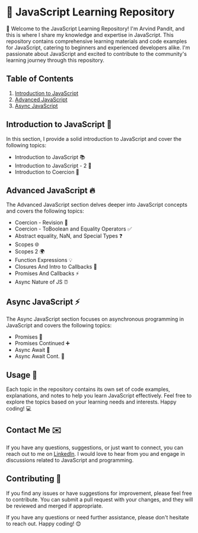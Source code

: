 # 🚀 JavaScript Learning Repository

👋 Welcome to the JavaScript Learning Repository! I'm Arvind Pandit, and this is where I share my knowledge and expertise in JavaScript. This repository contains comprehensive learning materials and code examples for JavaScript, catering to beginners and experienced developers alike. I'm passionate about JavaScript and excited to contribute to the community's learning journey through this repository.

## Table of Contents

1. [Introduction to JavaScript](#introduction-to-javascript)
2. [Advanced JavaScript](#advanced-javascript)
3. [Async JavaScript](#async-javascript)

## Introduction to JavaScript 🌟

In this section, I provide a solid introduction to JavaScript and cover the following topics:

- Introduction to JavaScript 📚
- Introduction to JavaScript - 2 🚀
- Introduction to Coercion 🎯

## Advanced JavaScript 🔥

The Advanced JavaScript section delves deeper into JavaScript concepts and covers the following topics:

- Coercion - Revision 🔁
- Coercion - ToBoolean and Equality Operators ✅
- Abstract equality, NaN, and Special Types ❓
- Scopes 🌐
- Scopes 2 🌍
- Function Expressions 💡
- Closures And Intro to Callbacks 🧩
- Promises And Callbacks ⚡
- Async Nature of JS ⏰

## Async JavaScript ⚡

The Async JavaScript section focuses on asynchronous programming in JavaScript and covers the following topics:

- Promises 🤝
- Promises Continued ➕
- Async Await 🚦
- Async Await Cont. 🔄

## Usage 🚀

Each topic in the repository contains its own set of code examples, explanations, and notes to help you learn JavaScript effectively. Feel free to explore the topics based on your learning needs and interests. Happy coding! 💻

## Contact Me ✉️

If you have any questions, suggestions, or just want to connect, you can reach out to me on [LinkedIn](https://www.linkedin.com/in/arvindpndit/). I would love to hear from you and engage in discussions related to JavaScript and programming.

## Contributing 🤝

If you find any issues or have suggestions for improvement, please feel free to contribute. You can submit a pull request with your changes, and they will be reviewed and merged if appropriate.

If you have any questions or need further assistance, please don't hesitate to reach out. Happy coding! 😊
